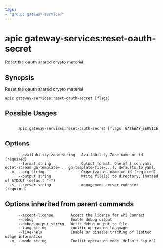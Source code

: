 ```yaml
---
tags:
- "group: gateway-services"
---
```

# apic gateway-services:reset-oauth-secret

Reset the oauth shared crypto material

## Synopsis

Reset the oauth shared crypto material

```
apic gateway-services:reset-oauth-secret [flags]
```

## Possible Usages

```

      apic gateway-services:reset-oauth-secret [flags] GATEWAY_SERVICE

```

## Options

```
      --availability-zone string   Availability Zone name or id (required)
      --format string              Output format. One of [json yaml octet-stream go-template=... go-template-file=...], defaults to yaml.
  -o, --org string                 Organization name or id (required)
      --output string              Write file(s) to directory, instead of STDOUT (default "-")
  -s, --server string              management server endpoint (required)
```

## Options inherited from parent commands

```
      --accept-license        Accept the license for API Connect
      --debug                 Enable debug output
      --debug-output string   Write debug output to file
      --lang string           Toolkit operation language
      --live-help             Enable or disable tracking of limited usage information
  -m, --mode string           Toolkit operation mode (default "apim")
```
